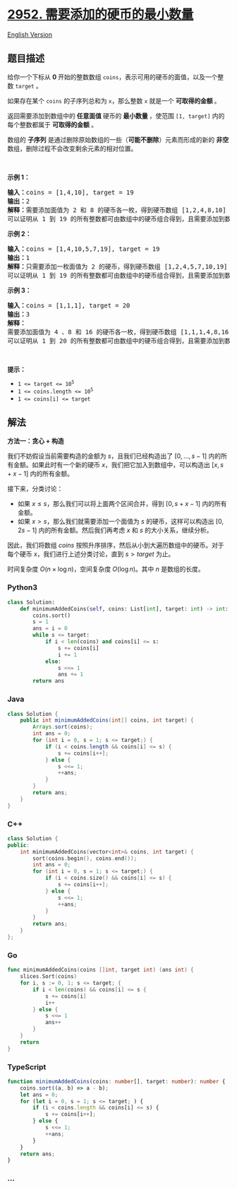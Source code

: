 # [2952. 需要添加的硬币的最小数量](https://leetcode.cn/problems/minimum-number-of-coins-to-be-added)

[English Version](/solution/2900-2999/2952.Minimum%20Number%20of%20Coins%20to%20be%20Added/README_EN.md)

## 题目描述

<!-- 这里写题目描述 -->

<p>给你一个下标从 <strong>0 </strong>开始的整数数组 <code>coins</code>，表示可用的硬币的面值，以及一个整数 <code>target</code> 。</p>

<p>如果存在某个 <code>coins</code> 的子序列总和为 <code>x</code>，那么整数 <code>x</code> 就是一个 <strong>可取得的金额 </strong>。</p>

<p>返回需要添加到数组中的<strong> 任意面值 </strong>硬币的 <strong>最小数量 </strong>，使范围 <code>[1, target]</code> 内的每个整数都属于 <strong>可取得的金额</strong> 。</p>

<p>数组的 <strong>子序列</strong> 是通过删除原始数组的一些（<strong>可能不删除</strong>）元素而形成的新的 <strong>非空</strong> 数组，删除过程不会改变剩余元素的相对位置。</p>

<p>&nbsp;</p>

<p><strong class="example">示例 1：</strong></p>

<pre>
<strong>输入：</strong>coins = [1,4,10], target = 19
<strong>输出：</strong>2
<strong>解释：</strong>需要添加面值为 2 和 8 的硬币各一枚，得到硬币数组 [1,2,4,8,10] 。
可以证明从 1 到 19 的所有整数都可由数组中的硬币组合得到，且需要添加到数组中的硬币数目最小为 2 。
</pre>

<p><strong class="example">示例 2：</strong></p>

<pre>
<strong>输入：</strong>coins = [1,4,10,5,7,19], target = 19
<strong>输出：</strong>1
<strong>解释：</strong>只需要添加一枚面值为 2 的硬币，得到硬币数组 [1,2,4,5,7,10,19] 。
可以证明从 1 到 19 的所有整数都可由数组中的硬币组合得到，且需要添加到数组中的硬币数目最小为 1 。</pre>

<p><strong class="example">示例 3：</strong></p>

<pre>
<strong>输入：</strong>coins = [1,1,1], target = 20
<strong>输出：</strong>3
<strong>解释：</strong>
需要添加面值为 4 、8 和 16 的硬币各一枚，得到硬币数组 [1,1,1,4,8,16] 。 
可以证明从 1 到 20 的所有整数都可由数组中的硬币组合得到，且需要添加到数组中的硬币数目最小为 3 。</pre>

<p>&nbsp;</p>

<p><strong>提示：</strong></p>

<ul>
	<li><code>1 &lt;= target &lt;= 10<sup>5</sup></code></li>
	<li><code>1 &lt;= coins.length &lt;= 10<sup>5</sup></code></li>
	<li><code>1 &lt;= coins[i] &lt;= target</code></li>
</ul>

## 解法

<!-- 这里可写通用的实现逻辑 -->

**方法一：贪心 + 构造**

我们不妨假设当前需要构造的金额为 $s$，且我们已经构造出了 $[0,...,s-1]$ 内的所有金额。如果此时有一个新的硬币 $x$，我们把它加入到数组中，可以构造出 $[x, s+x-1]$ 内的所有金额。

接下来，分类讨论：

-   如果 $x \le s$，那么我们可以将上面两个区间合并，得到 $[0, s+x-1]$ 内的所有金额。
-   如果 $x \gt s$，那么我们就需要添加一个面值为 $s$ 的硬币，这样可以构造出 $[0, 2s-1]$ 内的所有金额。然后我们再考虑 $x$ 和 $s$ 的大小关系，继续分析。

因此，我们将数组 $coins$ 按照升序排序，然后从小到大遍历数组中的硬币。对于每个硬币 $x$，我们进行上述分类讨论，直到 $s > target$ 为止。

时间复杂度 $O(n \times \log n)$，空间复杂度 $O(\log n)$。其中 $n$ 是数组的长度。

<!-- tabs:start -->

### **Python3**

<!-- 这里可写当前语言的特殊实现逻辑 -->

```python
class Solution:
    def minimumAddedCoins(self, coins: List[int], target: int) -> int:
        coins.sort()
        s = 1
        ans = i = 0
        while s <= target:
            if i < len(coins) and coins[i] <= s:
                s += coins[i]
                i += 1
            else:
                s <<= 1
                ans += 1
        return ans
```

### **Java**

<!-- 这里可写当前语言的特殊实现逻辑 -->

```java
class Solution {
    public int minimumAddedCoins(int[] coins, int target) {
        Arrays.sort(coins);
        int ans = 0;
        for (int i = 0, s = 1; s <= target;) {
            if (i < coins.length && coins[i] <= s) {
                s += coins[i++];
            } else {
                s <<= 1;
                ++ans;
            }
        }
        return ans;
    }
}
```

### **C++**

```cpp
class Solution {
public:
    int minimumAddedCoins(vector<int>& coins, int target) {
        sort(coins.begin(), coins.end());
        int ans = 0;
        for (int i = 0, s = 1; s <= target;) {
            if (i < coins.size() && coins[i] <= s) {
                s += coins[i++];
            } else {
                s <<= 1;
                ++ans;
            }
        }
        return ans;
    }
};
```

### **Go**

```go
func minimumAddedCoins(coins []int, target int) (ans int) {
	slices.Sort(coins)
	for i, s := 0, 1; s <= target; {
		if i < len(coins) && coins[i] <= s {
			s += coins[i]
			i++
		} else {
			s <<= 1
			ans++
		}
	}
	return
}
```

### **TypeScript**

```ts
function minimumAddedCoins(coins: number[], target: number): number {
    coins.sort((a, b) => a - b);
    let ans = 0;
    for (let i = 0, s = 1; s <= target; ) {
        if (i < coins.length && coins[i] <= s) {
            s += coins[i++];
        } else {
            s <<= 1;
            ++ans;
        }
    }
    return ans;
}
```

### **...**

```

```

<!-- tabs:end -->
